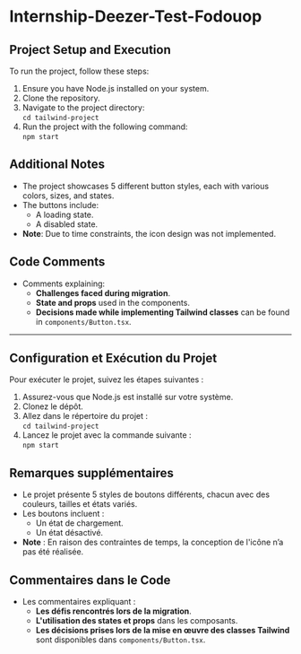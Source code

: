# Internship-Deezer-Test-Fodouop

## Project Setup and Execution

To run the project, follow these steps:

1. Ensure you have Node.js installed on your system.
2. Clone the repository.
3. Navigate to the project directory:  
   `cd tailwind-project`
4. Run the project with the following command:  
   `npm start`

## Additional Notes

- The project showcases 5 different button styles, each with various colors, sizes, and states.
- The buttons include:
  - A loading state.
  - A disabled state.
- **Note**: Due to time constraints, the icon design was not implemented.

## Code Comments

- Comments explaining:
  - **Challenges faced during migration**.
  - **State and props** used in the components.
  - **Decisions made while implementing Tailwind classes** can be found in `components/Button.tsx`.

---

## Configuration et Exécution du Projet

Pour exécuter le projet, suivez les étapes suivantes :

1. Assurez-vous que Node.js est installé sur votre système.
2. Clonez le dépôt.
3. Allez dans le répertoire du projet :  
   `cd tailwind-project`
4. Lancez le projet avec la commande suivante :  
   `npm start`

## Remarques supplémentaires

- Le projet présente 5 styles de boutons différents, chacun avec des couleurs, tailles et états variés.
- Les boutons incluent :
  - Un état de chargement.
  - Un état désactivé.
- **Note** : En raison des contraintes de temps, la conception de l'icône n’a pas été réalisée.

## Commentaires dans le Code

- Les commentaires expliquant :
  - **Les défis rencontrés lors de la migration**.
  - **L'utilisation des states et props** dans les composants.
  - **Les décisions prises lors de la mise en œuvre des classes Tailwind** sont disponibles dans `components/Button.tsx`.

